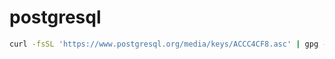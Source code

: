 # postgresql

```sh
curl -fsSL 'https://www.postgresql.org/media/keys/ACCC4CF8.asc' | gpg --dearmor -o 'apt.postgresql.gpg'
```
